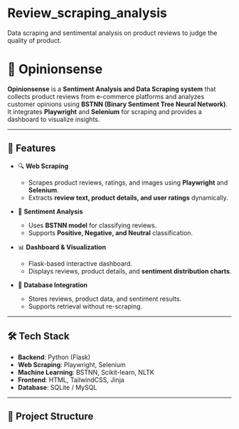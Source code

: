 # Review_scraping_analysis
Data scraping and sentimental analysis on product reviews to judge the quality of product.


# 🧠 Opinionsense

**Opinionsense** is a **Sentiment Analysis and Data Scraping system** that collects product reviews from e-commerce platforms and analyzes customer opinions using **BSTNN (Binary Sentiment Tree Neural Network)**. It integrates **Playwright** and **Selenium** for scraping and provides a dashboard to visualize insights.

---

## 🚀 Features

- 🔍 **Web Scraping**
  - Scrapes product reviews, ratings, and images using **Playwright** and **Selenium**.
  - Extracts **review text, product details, and user ratings** dynamically.

- 🧠 **Sentiment Analysis**
  - Uses **BSTNN model** for classifying reviews.
  - Supports **Positive, Negative, and Neutral** classification.

- 📊 **Dashboard & Visualization**
  - Flask-based interactive dashboard.
  - Displays reviews, product details, and **sentiment distribution charts**.

- 💾 **Database Integration**
  - Stores reviews, product data, and sentiment results.
  - Supports retrieval without re-scraping.

---

## 🛠️ Tech Stack

- **Backend**: Python (Flask)
- **Web Scraping**: Playwright, Selenium
- **Machine Learning**: BSTNN, Scikit-learn, NLTK
- **Frontend**: HTML, TailwindCSS, Jinja
- **Database**: SQLite / MySQL

---

## 📂 Project Structure


